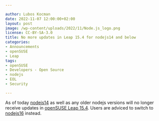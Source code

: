 ```yaml
---

author: Lubos Kocman
date: 2022-11-07 12:00:00+02:00
layout: post
image: /wp-content/uploads/2022/11/Node.js_logo.png
license: CC-BY-SA-3.0
title: No more updates in Leap 15.4 for nodejs14 and below
categories:
- Announcements
- openSUSE
- Leap
tags:
- openSUSE
- Developers - Open Source
- nodejs
- EOL
- Security

---
```



As of today [nodejs14](https://software.opensuse.org/package/nodejs14) as well as any older nodejs versions will no longer receive updates in [openSUSE Leap 15.4](https://get.opensuse.org/leap/15.4/). Users are adviced to switch to [nodejs16](https://software.opensuse.org/package/nodejs16) instead.

<meta name="openSUSE, Leap, Developers, sysadmin, user, Open Source, nodejs" content="HTML,CSS,XML,JavaScript">
